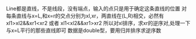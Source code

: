Line都是直线，不是线段，没有端点，输入的点只是用于确定这条直线的位置
对每条直线与x=L,和x=r的交点分别为xl,xr，两直线在(L,R)相交，必然有
xl1>xl2&&xr1<xr2 或者 xl1<xl2&&xr1>xr2
所以对xl排序，求xr的逆序对,处理一下与x=L平行的那些直线即可
数据是double型，要用归并排序求逆序数